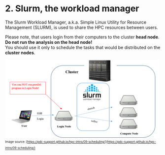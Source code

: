 # 2. Slurm, the workload manager

The Slurm Workload Manager, a.k.a. Simple Linux Utility for Resource Management (SLURM), is used to share the HPC resources between users.

Please note, that users login from their computers to the cluster **head node**.<br/>
**Do not run the analysis on the head node!**<br/>
You should use it only to schedule the tasks that would be distributed on the **cluster nodes**.

<img src="img/HPC.png" width="500" title="HPC architecture" /><br/>
<sub><sup>Image source: [https://pdc-support.github.io/hpc-intro/09-scheduling/](https://pdc-support.github.io/hpc-intro/09-scheduling/)</sup></sub>


